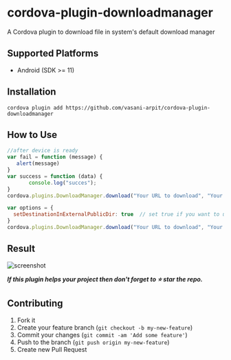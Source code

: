 # cordova-plugin-downloadmanager
A Cordova plugin to download file in system's default download manager

## Supported Platforms

 - Android (SDK >= 11)

 ## Installation

 ```
 cordova plugin add https://github.com/vasani-arpit/cordova-plugin-downloadmanager
 ```

 ## How to Use


 ```javascript
 //after device is ready
var fail = function (message) {    
    alert(message)
}
var success = function (data) {
        console.log("succes");
}
cordova.plugins.DownloadManager.download("Your URL to download", "Your file name","Your Description" ,success, fail);
 ```

```javascript
var options = {
  setDestinationInExternalPublicDir: true  // set true if you want to use public dir instead of files dir
}
cordova.plugins.DownloadManager.download("Your URL to download", "Your file name","Your Description" ,success, fail, options)
```
## Result

![screenshot](./screenshot/downloadplugin.gif)

_**If this plugin helps your project then don't forget to ⭐ star the repo.**_

## Contributing

1. Fork it
2. Create your feature branch (`git checkout -b my-new-feature`)
3. Commit your changes (`git commit -am 'Add some feature'`)
4. Push to the branch (`git push origin my-new-feature`)
5. Create new Pull Request
